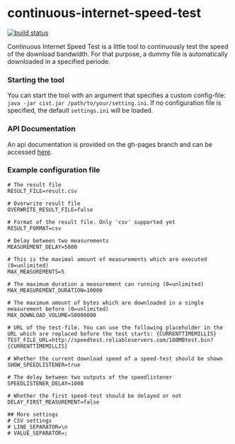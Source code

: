 continuous-internet-speed-test
==============================

[![build status](https://travis-ci.org/mariusoe/continuous-internet-speed-test.png)](https://travis-ci.org/mariusoe/continuous-internet-speed-test)

Continuous Internet Speed Test is a little tool to continuously test the speed of the download bandwidth. For that purpose, a dummy file is automatically downloaded in a specified periode.

### Starting the tool
You can start the tool with an argument that specifies a custom config-file:
`java -jar cist.jar /path/to/your/setting.ini`. If no configuration file is specified, the default `settings.ini` will be loaded.

### API Documentation
An api documentation is provided on the gh-pages branch and can be accessed [here](http://mariusoe.github.io/continuous-internet-speed-test/).

### Example configuration file
```
# The result file
RESULT_FILE=result.csv

# Overwrite result file
OVERWRITE_RESULT_FILE=false

# Format of the result file. Only 'csv' supported yet
RESULT_FORMAT=csv

# Delay between two measurements
MEASUREMENT_DELAY=5000

# This is the maximal amount of measurements which are executed (0=unlimited)
MAX_MEASUREMENTS=5

# The maximum duration a measurement can running (0=unlimited)
MAX_MEASUREMENT_DURATION=10000

# The maximum amount of bytes which are downloaded in a single measurement before (0=unlimited)
MAX_DOWNLOAD_VOLUME=50000000

# URL of the test-file. You can use the following placeholder in the URL which are replaced before the test starts: {CURRENTTIMEMILLIS}
TEST_FILE_URL=http://speedtest.reliableservers.com/100MBtest.bin?{CURRENTTIMEMILLIS}

# Whether the current download speed of a speed-test should be shown
SHOW_SPEEDLISTENER=true

# The delay between two outputs of the speedlistener
SPEEDLISTENER_DELAY=1000

# Whether the first speed-test should be delayed or not
DELAY_FIRST_MEASUREMENT=false

## More settings
# CSV settings
# LINE_SEPARATOR=\n
# VALUE_SEPARATOR=;
```